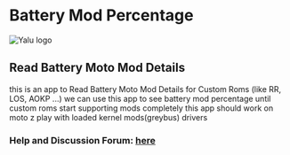 # Battery Mod Percentage

![Yalu logo](https://github.com/erfanoabdi/BatteryModPercentage/raw/master/app/src/main/icon-web.png?raw=true)

## Read Battery Moto Mod Details

this is an app to Read Battery Moto Mod Details for Custom Roms (like RR, LOS, AOKP ...)
we can use this app to see battery mod percentage until custom roms start supporting mods completely
this app should work on moto z play with loaded kernel mods(greybus) drivers

### Help and Discussion Forum: [here](https://forum.xda-developers.com/moto-z/themes/app-battery-mod-percentage-t3575753)

